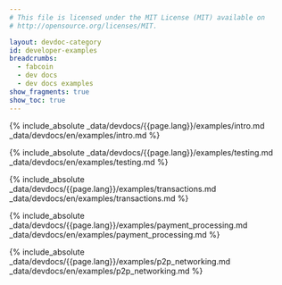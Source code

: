 ```yaml
---
# This file is licensed under the MIT License (MIT) available on
# http://opensource.org/licenses/MIT.

layout: devdoc-category
id: developer-examples
breadcrumbs:
  - fabcoin
  - dev docs
  - dev docs examples
show_fragments: true
show_toc: true
---
```


{% include_absolute _data/devdocs/{{page.lang}}/examples/intro.md _data/devdocs/en/examples/intro.md %}

{% include_absolute _data/devdocs/{{page.lang}}/examples/testing.md _data/devdocs/en/examples/testing.md %}

{% include_absolute _data/devdocs/{{page.lang}}/examples/transactions.md _data/devdocs/en/examples/transactions.md %}

{% include_absolute _data/devdocs/{{page.lang}}/examples/payment_processing.md _data/devdocs/en/examples/payment_processing.md %}

{% include_absolute _data/devdocs/{{page.lang}}/examples/p2p_networking.md _data/devdocs/en/examples/p2p_networking.md %}
